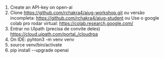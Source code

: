 1. Create an API-key on open-ai
2. Clone https://github.com/rchakra4/aiug-workshop.git ou versão incompleta: https://github.com/rchakra4/aiug-student ou Use o google colab pro rodar virtual: https://colab.research.google.com/
3. Entrar no UIpath (precisa de convite deles) https://cloud.uipath.com/portal_/cloudrpa
4. On IDE: pyhton3 -m  venv venv
5. source venv/bin/activate
6. pip install --upgrade openai
